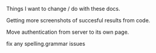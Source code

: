 Things I want to change / do with these docs.

Getting more screenshots of succesful results from code.

Move authentication from server to its own page.

fix any spelling.grammar issues
